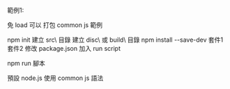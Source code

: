 範例1:

免 load 可以 打包 common js 
 範例
 
npm init
建立 src\ 目錄
建立 disc\ 或 build\ 目錄
npm install --save-dev  套件1 套件2
修改 package.json 加入 run script

npm run  腳本

預設 node.js 使用 common js 語法
